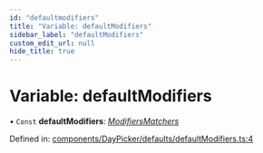 ```yaml
---
id: "defaultmodifiers"
title: "Variable: defaultModifiers"
sidebar_label: "defaultModifiers"
custom_edit_url: null
hide_title: true
---
```


# Variable: defaultModifiers

• `Const` **defaultModifiers**: [*ModifiersMatchers*](../types/modifiersmatchers.md)

Defined in: [components/DayPicker/defaults/defaultModifiers.ts:4](https://github.com/gpbl/react-day-picker/blob/7a46f8df/packages/react-day-picker/src/components/DayPicker/defaults/defaultModifiers.ts#L4)

